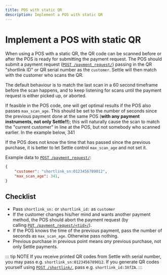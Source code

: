 ```yaml
---
title: POS with static QR
description: Implement a POS with static QR
---
```

# Implement a POS with static QR

When using a POS with a static QR, the QR code can be scanned before or after the POS is ready for submitting the payment request. The POS should submit a payment request ([`POST /payment_request/`](https://developer.settle.eu/handlers.html#post--payment_request- "POST /payment_request/")) passing in the QR "shortlink ID" or QR serial number as the `customer`. Settle will then match with the customer who scans the QR.

The default behaviour is to match the last scan in a 60 second timeframe before the scan happens, and to keep listening for scans until the payment request is either picked up, or aborted.

If feasible in the POS code, one will get optimal results if the POS also passes `max_scan_age`. This should be set to the number of seconds since the previous payment done at the same POS (**with any payment instruments, not only Settle!!**); this will naturally cause the scan to match the "current customer" in line at the POS, but not somebody who scanned earlier. In the example below, 341

If the POS does not know the time that has passed since the previous purchase, it is better to let Settle control `max_scan_age` and not set it.

Example data to [`POST /payment_request/`](https://developer.settle.eu/handlers.html#post--payment_request- "POST /payment_request/"):

```json
{
    "customer": "shortlink_sn:0123456789012",
    "max_scan_age": 341,
}
```

## Checklist

* Pass `shortlink_sn:` or `shortlink_id:` as `customer`
* If the customer changes his/her mind and wants another payment method, the POS should abort the payment request (by calling [`PUT /payment_request/<tid>/`](https://developer.settle.eu/handlers.html#put--payment_request--tid-- "PUT /payment_request/\<tid>/")).
* If the POS knows the time of the previous payment, pass the number of seconds as `max_scan_age`. Otherwise pass nothing.
* Previous purchase in previous point means *any* previous purchase, not only Settle payments.

::: tip NOTE
If you receive printed QR codes from Settle with serial number, you may pass e.g. `shortlink_sn:0123456789012`. If you generate QR codes yourself using [`POST /shortlink/`](https://developer.settle.eu/handlers.html#post--shortlink- "POST /shortlink/"), pass e.g. `shortlink_id:3XfZA`.
:::